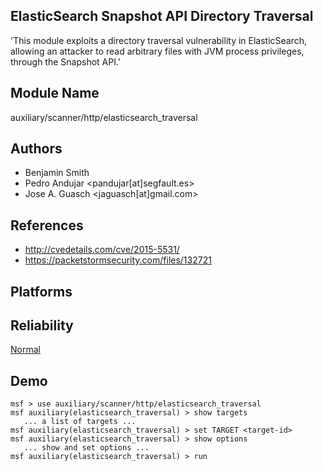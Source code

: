 ## ElasticSearch Snapshot API Directory Traversal

'This module exploits a directory traversal vulnerability in 
ElasticSearch, allowing an attacker to read arbitrary files 
with JVM process privileges, through the Snapshot API.'


## Module Name
auxiliary/scanner/http/elasticsearch_traversal

## Authors
* Benjamin Smith
* Pedro Andujar <pandujar[at]segfault.es>
* Jose A. Guasch <jaguasch[at]gmail.com>


## References
* http://cvedetails.com/cve/2015-5531/
* https://packetstormsecurity.com/files/132721




## Platforms


## Reliability
[Normal](https://github.com/rapid7/metasploit-framework/wiki/Exploit-Ranking)

## Demo

```
msf > use auxiliary/scanner/http/elasticsearch_traversal
msf auxiliary(elasticsearch_traversal) > show targets
   ... a list of targets ...
msf auxiliary(elasticsearch_traversal) > set TARGET <target-id>
msf auxiliary(elasticsearch_traversal) > show options
   ... show and set options ...
msf auxiliary(elasticsearch_traversal) > run
```
    
    